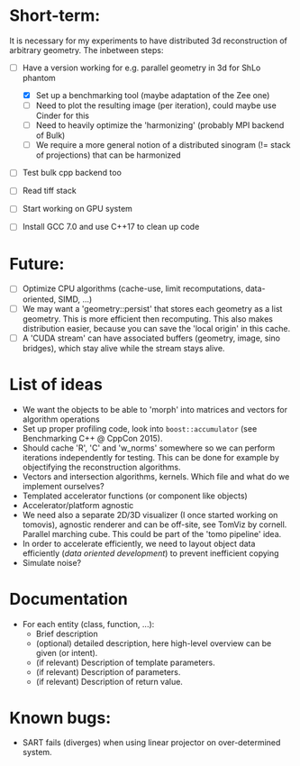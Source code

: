 # Short-term:

It is necessary for my experiments to have distributed 3d reconstruction of arbitrary geometry. The inbetween steps:
- [ ] Have a version working for e.g. parallel geometry in 3d for ShLo phantom
	- [x] Set up a benchmarking tool (maybe adaptation of the Zee one)
    - [ ] Need to plot the resulting image (per iteration), could maybe use Cinder for this
    - [ ] Need to heavily optimize the 'harmonizing' (probably MPI backend of Bulk)
    - [ ] We require a more general notion of a distributed sinogram (!= stack of projections) that can be harmonized
- [ ] Test bulk cpp backend too
- [ ] Read tiff stack
- [ ] Start working on GPU system
- [ ] Install GCC 7.0 and use C++17 to clean up code


# Future:
* [ ] Optimize CPU algorithms (cache-use, limit recomputations, data-oriented, SIMD, ...)
* [ ] We may want a 'geometry::persist' that stores each geometry as a list geometry. This is more efficient then recomputing. This also makes distribution easier, because you can save the 'local origin' in this cache.
* [ ] A 'CUDA stream' can have associated buffers (geometry, image, sino bridges), which stay alive while the stream stays alive.

# List of ideas
* We want the objects to be able to 'morph' into matrices and vectors for algorithm operations
* Set up proper profiling code, look into `boost::accumulator` (see Benchmarking C++ @ CppCon 2015).
* Should cache 'R', 'C' and 'w_norms' somewhere so we can perform iterations independently for testing. This can be done for example by objectifying the reconstruction algorithms.
* Vectors and intersection algorithms, kernels. Which file and what do we implement ourselves?
* Templated accelerator functions (or component like objects)
* Accelerator/platform agnostic
* We need also a separate 2D/3D visualizer (I once started working on tomovis), agnostic renderer and can be off-site, see TomViz by cornell. Parallel marching cube. This could be part of the 'tomo pipeline' idea.
* In order to accelerate efficiently, we need to layout object data efficiently (*data oriented development*) to prevent inefficient copying
* Simulate noise?

# Documentation
* For each entity (class, function, ...):
  - Brief description
  - (optional) detailed description, here high-level overview can be given (or intent).
  - (if relevant) Description of template parameters.
  - (if relevant) Description of parameters.
  - (if relevant) Description of return value.

# Known bugs:
- SART fails (diverges) when using linear projector on over-determined system.
